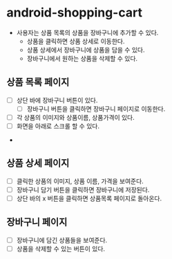 # android-shopping-cart

- 사용자는 상품 목록의 상품을 장바구니에 추가할 수 있다.
  - 상품을 클릭하면 상품 상세로 이동한다.
  - 상품 상세에서 장바구니에 상품을 담을 수 있다.
  - 장바구니에서 원하는 상품을 삭제할 수 있다.


## 상품 목록 페이지
- [ ] 상단 바에 장바구니 버튼이 있다.
  - [ ] 장바구니 버튼을 클릭하면 장바구니 페이지로 이동한다.
- [ ] 각 상품의 이미지와 상품이름, 상품가격이 있다.
- [ ] 화면을 아래로 스크롤 할 수 있다.
- 
## 상품 상세 페이지
- [ ] 클릭한 상품의 이미지, 상품 이름, 가격을 보여준다.
- [ ] 장바구니 담기 버튼을 클릭하면 장바구니에 저장된다.
- [ ] 상단 바의 x 버튼을 클릭하면 상품목록 페이지로 돌아온다.

## 장바구니 페이지
- [ ] 장바구니에 담긴 상품들을 보여준다.
- [ ] 상품을 삭제할 수 있는 버튼이 있다.
